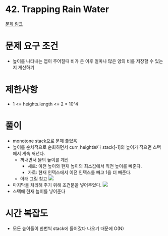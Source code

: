 # 42. Trapping Rain Water
[문제 링크](https://leetcode.com/problems/trapping-rain-water/)
# 문제 요구 조건 
- 높이를 나타내는 맵이 주어질때 비가 온 이후 얼마나 많은 양의 비를 저장할 수 있는지 계산하기 
# 제한사항 
- 1 <= heights.length <= 2 * 10^4 
# 풀이
- monotone stack으로 문제 풀었음 
- 높이를 순차적으로 순회하면서 curr_height보다 stack[-1]의 높이가 작으면 스택에서 계속 꺼낸다. 
    - 꺼내면서 물의 높이를 계산
        - 세로: 이전 높이와 현재 높이의 최소값에서 직전 높이를 빼준다.
        - 가로: 현재 인덱스에서 이전 인덱스를 빼고 1을 더 빼준다.
    - 아래 그림 참고 
    ![](https://user-images.githubusercontent.com/82917798/145555791-53ca7bb7-78b0-4f23-86d1-75e842d4ca72.jpeg)
- 마지막을 처리해 주기 위해 조건문을 넣어주었다.
![](https://user-images.githubusercontent.com/82917798/145555902-185ef2fb-7307-4ef2-b7f8-9533710c355b.jpeg)
- 스택에 현재 높이를 넣어준다 
# 시간 복잡도 
- 모든 높이들이 한번씩 stack에 들어갔다 나오기 때문에 O(N)
